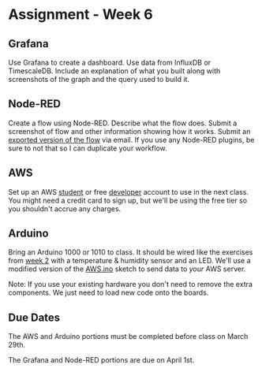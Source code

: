 # Assignment - Week 6

## Grafana

Use Grafana to create a dashboard. Use data from InfluxDB or TimescaleDB. Include an explanation of what you built along with screenshots of the graph and the query used to build it. 

## Node-RED

Create a flow using Node-RED. Describe what the flow does. Submit a screenshot of flow and other information showing how it works. Submit an [exported version of the flow](https://nodered.org/docs/user-guide/editor/workspace/import-export) via email. If you use any Node-RED plugins, be sure to not that so I can duplicate your workflow.

## AWS

Set up an AWS [student](https://aws.amazon.com/education/awseducate/) or free [developer](https://aws.amazon.com/free/) account to use in the next class. You might need a credit card to sign up, but we'll be using the free tier so you shouldn't accrue any charges.

## Arduino

Bring an Arduino 1000 or 1010 to class. It should be wired like the exercises from [week 2](https://github.com/don/ITP-DeviceToDatabase/blob/master/02_Arduino_MQTT/exercises/exercise2.md) with a temperature & humidity sensor  and an LED. We'll use a modified version of the [AWS.ino](https://github.com/don/ITP-DeviceToDatabase/blob/master/02_Arduino_MQTT/arduino/AWS/AWS.ino) sketch to send data to *your* AWS server. 

Note: If you use your existing hardware you don't need to remove the extra components. We just need to load new code onto the boards.
 
## Due Dates

The AWS and Arduino portions must be completed before class on March 29th.

The Grafana and Node-RED portions are due on April 1st.
